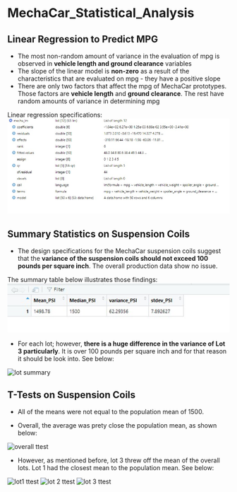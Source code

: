 # MechaCar_Statistical_Analysis


## Linear Regression to Predict MPG
- The most non-random amount of variance in the evaluation of mpg is observed in **vehicle length and ground clearance** variables     
- The slope of the linear model is **non-zero** as a result of the characteristics that are evaluated on mpg - they have a positive slope
- There are only two factors that affect the mpg of MechaCar prototypes. Those factors are **vehicle length** and **ground clearance**. The rest have random amounts of variance in determining mpg

Linear regression specifications:
![](Linear%20Regression%20Deliverable%201.jpg)

## Summary Statistics on Suspension Coils

- The design specifications for the MechaCar suspension coils suggest that the **variance of the suspension coils should not exceed 100 pounds per square inch**. The overall production data show no issue. 
    
The summary table below illustrates those findings:
![](total_summary%20Deliv%202.jpg)
   

- For each lot; however, **there is a huge difference in the variance of Lot 3 particularly**. It is over 100 pounds per square inch and for that reason it should be look into. See below:
    
![lot summary](https://user-images.githubusercontent.com/104734224/190880181-cd58ba57-df3e-4471-8b83-35932576e70b.png)
## T-Tests on Suspension Coils

-	All of the means were not equal to the population mean of 1500.

 - Overall, the average was prety close the population mean, as shown below:

![overall ttest](https://user-images.githubusercontent.com/104734224/190880367-e4b06882-74e2-4e00-9652-74911d4747b7.png)

  - However, as mentioned before, lot 3 threw off the mean of the overall lots. Lot 1 had the closest mean to the population mean. See below:

  
  ![lot1 ttest](https://user-images.githubusercontent.com/104734224/190880411-0f1de9be-54ab-492e-a3a5-202dbe42619b.png)
  ![lot 2 ttest](https://user-images.githubusercontent.com/104734224/190880417-5f1831a8-260f-4f2a-b806-4e57a80113e4.png)
  ![lot 3 ttest](https://user-images.githubusercontent.com/104734224/190880429-dcee5228-4c1d-43c0-9d9f-db95ecaf478b.png)

